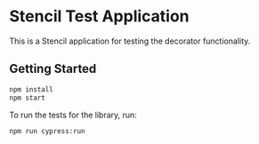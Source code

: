 # Stencil Test Application

This is a Stencil application for testing the decorator functionality.

## Getting Started

```bash
npm install
npm start
```

To run the tests for the library, run:

```bash
npm run cypress:run
```
